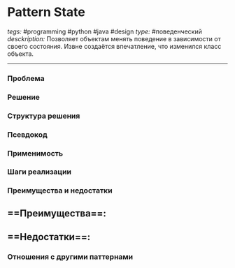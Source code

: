 # Pattern State
*tegs:* #programming #python #java #design 
*type:* #поведенческий
*desckription:* Позволяет объектам менять поведение в зависимости от своего состояния. Извне создаётся впечатление, что изменился класс объекта.

---
### Проблема


### Решение


### Структура решения

	
### Псевдокод


### Применимость


### Шаги реализации


### Преимущества и недостатки
==Преимущества==:
- 

==Недостатки==:
- 

### Отношения с другими паттернами 
